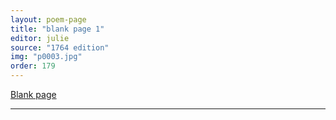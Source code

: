 ```yaml
---
layout: poem-page
title: "blank page 1"
editor: julie
source: "1764 edition"
img: "p0003.jpg"
order: 179
---
```



[Blank page]({{site.baseurl}}/images/{{page.img}})

---
